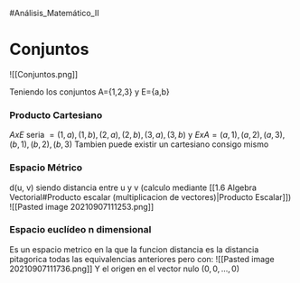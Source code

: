 #Análisis_Matemático_II
# Conjuntos
![[Conjuntos.png]]

Teniendo los conjuntos A={1,2,3} y E={a,b}
### Producto Cartesiano 
$A x E$ seria $={(1, a), (1, b), (2, a), (2, b), (3, a), (3, b)}$
y $E x A = {(a, 1), (a, 2), (a, 3), (b, 1), (b, 2), (b, 3)}$
Tambien puede existir un cartesiano consigo mismo

### Espacio Métrico
d(u, v) siendo distancia entre u y v (calculo mediante [[1.6 Algebra Vectorial#Producto escalar (multiplicacion de vectores)|Producto Escalar]])
![[Pasted image 20210907111253.png]]

### Espacio euclídeo n dimensional
Es un espacio metrico en la que la funcion distancia es la distancia pitagorica 
todas las equivalencias anteriores pero con: 
![[Pasted image 20210907111736.png]]
Y el origen en el vector nulo $(0, 0, ... , 0)$


